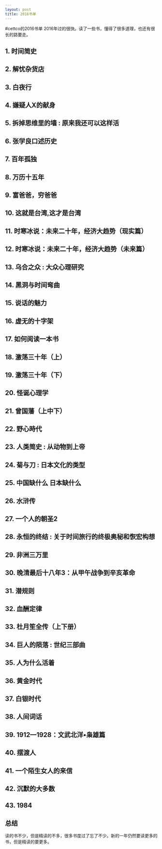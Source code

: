 ```yaml
---
layout: post
title: 2016书单
---
```

#cettco的2016书单
2016年过的很快。读了一些书，懂得了很多道理，也还有很长的路要走。

## 1. 时间简史
## 2. 解忧杂货店
## 3. 白夜行
## 4. 嫌疑人X的献身
## 5. 拆掉思维里的墙 : 原来我还可以这样活
## 6. 张学良口述历史
## 7. 百年孤独
## 8. 万历十五年
## 9. 富爸爸，穷爸爸
## 10. 这就是台湾,这才是台湾
## 11. 时寒冰说：未来二十年，经济大趋势（现实篇）
## 12. 时寒冰说：未来二十年，经济大趋势（未来篇）
## 13. 乌合之众 : 大众心理研究
## 14. 黑洞与时间弯曲
## 15. 说话的魅力
## 16. 虚无的十字架
## 17. 如何阅读一本书
## 18. 激荡三十年（上）
## 19. 激荡三十年（下）
## 20. 怪诞心理学
## 21. 曾国藩（上中下）
## 22. 野心時代 
## 23. 人类简史 : 从动物到上帝
## 24. 菊与刀 : 日本文化的类型
## 25. 中国缺什么 日本缺什么
## 26. 水浒传
## 27. 一个人的朝圣2
## 28. 永恒的终结 : 关于时间旅行的终极奥秘和恢宏构想
## 29. 非洲三万里
## 30. 晚清最后十八年3：从甲午战争到辛亥革命
## 31. 潜规则
## 32. 血酬定律
## 33. 杜月笙全传（上下册）
## 34. 巨人的陨落 : 世纪三部曲
## 35. 人为什么活着
## 36. 黄金时代
## 37. 白银时代
## 38. 人间词话
## 39. 1912—1928：文武北洋•枭雄篇
## 40. 摆渡人
## 41. 一个陌生女人的来信
## 42. 沉默的大多数
## 43. 1984
## 总结
读的书不少，但是精读的不多，很多书度过了忘了不少。新的一年仍然要读更多的书，但是精读的要更多。

